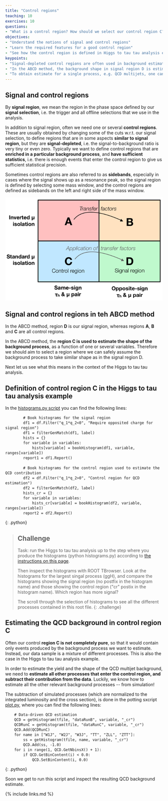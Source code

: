 ```yaml
---
title: "Control regions"
teaching: 10
exercises: 10
questions:
- "What is a control region? How should we select our control region C?"
objectives:
- "Understand the notions of signal and control regions"
- "Learn the required features for a good control region"
- "See how the control region is defined in Higgs to tau tau analysis example"
keypoints:
- "Signal-depleted control regions are often used in background estimations"
- "In the ABCD method, the background shape in signal region D is estimated using a control region C"
- "To obtain estimate for a single process, e.g. QCD multijets, one can simply subtract other known (simulated) processes from data"
---
```


## Signal and control regions

By **signal region**, we mean the region in the phase space defined by our **signal selection**, i.e. the trigger and all offline selections that we use in the analysis. 

In addition to signal region, often we need one or several **control regions**. These are usually obtained by changing some of the cuts w.r.t. our signal selection, to define regions that are in some aspects **similar to signal region**, but they are **signal-depleted**, i.e. the signal-to-background ratio is very tiny or even zero. Typically we want to define control regions that are **enriched in a particular background process**, and **have sufficient statistics**, i.e. there is enough events that enter the control region to give us sufficient statistical precision.

Sometimes control regions are also referred to as **sidebands**, especially in cases where the signal shows up as a resonance peak, so the signal region is defined by selecting some mass window, and the control regions are defined as sidebands on the left and right side of the mass window.

![](assets/img/abcd_diagram.png)

## Signal and control regions in teh ABCD method

In the ABCD method, region **D** is our signal region, whereas regions **A**, **B** and **C** are all control regions. 

In the ABCD method, the  **region C is used to estimate the shape of the background process**, as a function of one or several variables. 
Therefore we should aim to select a region where we can safely assume the background process to take similar shape as in the signal region D.

Next let us see what this means in the context of the Higgs to tau tau analysis.

## Definition of control region C in the Higgs to tau tau analysis example

In the [histograms.py script](https://github.com/cms-opendata-analyses/HiggsTauTauNanoAODOutreachAnalysis/blob/master/histograms.py#L120com) you can find the following lines:
~~~
        # Book histograms for the signal region
        df1 = df.Filter("q_1*q_2<0", "Require opposited charge for signal region")
        df1 = filterGenMatch(df1, label)
        hists = {}
        for variable in variables:
            hists[variable] = bookHistogram(df1, variable, ranges[variable])
        report1 = df1.Report()

        # Book histograms for the control region used to estimate the QCD contribution
        df2 = df.Filter("q_1*q_2>0", "Control region for QCD estimation")
        df2 = filterGenMatch(df2, label)
        hists_cr = {}
        for variable in variables:
            hists_cr[variable] = bookHistogram(df2, variable, ranges[variable])
        report2 = df2.Report()
~~~
{: .python}

> ## Challenge
> Task: run the Higgs to tau tau analysis up to the step where you produce the histograms (python histograms.py) according to [the instructions on this page](https://github.com/cms-opendata-analyses/HiggsTauTauNanoAODOutreachAnalysis). 
> 
> Then inspect the histograms with ROOT TBrowser. Look at the histograms for the largest singal process (ggH), and compare the histograms showing the signal region (no postfix in the histogram name) and those showing the control region ("cr" postix in the histogram name). Which region has more signal? 
>
> The scroll through the selection of histograms to see all the different processes contained in this root file.
{: .challenge}

## Estimating the QCD background in control region C 

Often our control **region C is not completely pure**, so that it would contain only events produced by the background process we want to estimate. Instead, our data sample is a mixture of different processes. This is also the case in the Higgs to tau tau analysis example.

In order to estimate the yield and the shape of the QCD multijet background, we need to **estimate all other processes that enter the control region, and subtract their contribution from the data**. Luckily, we know how to estimate all the other relevant background processes -- from simulation! 

The subtraction of simulated processes (which are normalized to the integrated luminosity and the cross section), is done in the potting sxcript [plot.py](https://github.com/cms-opendata-analyses/HiggsTauTauNanoAODOutreachAnalysis/blob/master/plot.py#L155), where you can find the following lines:
~~~
    # Data-driven QCD estimation
    QCD = getHistogram(tfile, "dataRunB", variable, "_cr")
    QCDRunC = getHistogram(tfile, "dataRunC", variable, "_cr")
    QCD.Add(QCDRunC)
    for name in ["W1J", "W2J", "W3J", "TT", "ZLL", "ZTT"]:
        ss = getHistogram(tfile, name, variable, "_cr")
        QCD.Add(ss, -1.0)
    for i in range(1, QCD.GetNbinsX() + 1):
        if QCD.GetBinContent(i) < 0.0:
            QCD.SetBinContent(i, 0.0)
~~~
{: .python}

Soon we get to run this script and inspect the resulting QCD background estimate.

{% include links.md %}

